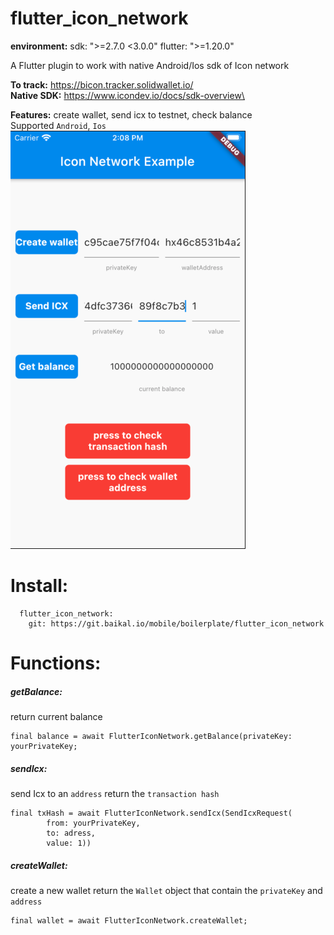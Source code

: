 # flutter_icon_network

**environment:**
  sdk: ">=2.7.0 <3.0.0"
  flutter: ">=1.20.0"

A Flutter plugin to work with native Android/Ios sdk of Icon network

**To track:** https://bicon.tracker.solidwallet.io/ \
**Native SDK:** https://www.icondev.io/docs/sdk-overview\

**Features:** create wallet, send icx to testnet, check balance\
Supported `Android`, `Ios`\
![demo](./demo.png)

# Install:
```
  flutter_icon_network:
    git: https://git.baikal.io/mobile/boilerplate/flutter_icon_network
```
# Functions:
##### getBalance:
return current balance
```
final balance = await FlutterIconNetwork.getBalance(privateKey: yourPrivateKey;
```
##### sendIcx:
send Icx to an `address`
return the `transaction hash`
```
final txHash = await FlutterIconNetwork.sendIcx(SendIcxRequest(
        from: yourPrivateKey,
        to: adress,
        value: 1))
```
##### createWallet:
create a new wallet
return the `Wallet` object that contain the `privateKey` and `address`
```
final wallet = await FlutterIconNetwork.createWallet;
```